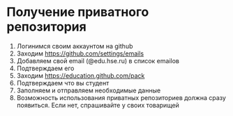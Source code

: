 # Получение приватного репозитория

1. Логинимся своим аккаунтом на github
1. Заходим https://github.com/settings/emails
1. Добавляем свой email (@edu.hse.ru) в список emailов
1. Подтверждаем его
1. Заходим https://education.github.com/pack
1. Подтверждаем что вы студент
1. Заполняем и отправляем необходимые данные
1. Возможность использования приватных репозиториев должна сразу появиться. Если нет, спрашивайте у своих товарищей
